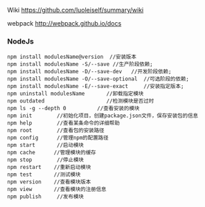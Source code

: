 Wiki https://github.com/luoleiself/summary/wiki 

webpack http://webpack.github.io/docs

### NodeJs
    npm install modulesName@version  //安装版本
    npm install modulesName -S/--save //生产阶段依赖;
    npm install modulesName -D/--save-dev   //开发阶段依赖;
    npm install modulesName -O/--save-optional  //可选阶段的依赖;
    npm install modulesName -E/--save-exact     //安装指定版本;
    npm uninstall modulesName       //卸载指定模块
    npm outdated                    //检测模块是否过时
    npm ls -g --depth 0          //查看安装的模块
    npm init        //初始化项目，创建package.json文件，保存安装包的信息
    npm help        //查看某条命令的详细帮助 
    npm root        //查看包的安装路径
    npm config      //管理npm的配置路径
    npm start       //启动模块
    npm cache      //管理模块的缓存
    npm stop        //停止模块
    npm restart    //重新启动模块
    npm test       //测试模块
    npm version    //查看模块版本
    npm view       //查看模块的注册信息
    npm publish     //发布模块
  
